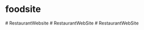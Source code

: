 # foodsite
#   R e s t a u r a n t W e b s i t e  
 #   R e s t a u r a n t W e b S i t e  
 #   R e s t a u r a n t W e b S i t e  
 